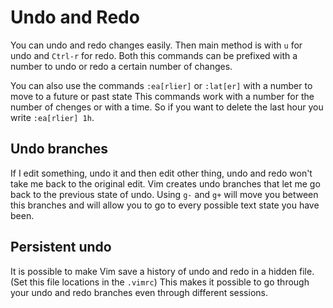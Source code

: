 # Undo and Redo

You can undo and redo changes easily. Then main method is with `u` for undo and `Ctrl-r` for redo.
Both this commands can be prefixed with a number to undo or redo a certain number of changes.

You can also use the commands `:ea[rlier]` or `:lat[er]` with a number to move to a future or past state
This commands work with a number for the number of chenges or with a time. So if you want to delete the
last hour you write `:ea[rlier] 1h`. 

## Undo branches

If I edit something, undo it and then edit other thing, undo and redo won't take me back to the original edit.
Vim creates undo branches that let me go back to the previous state of undo. Using `g-` and `g+` will move you between
this branches and will allow you to go to every possible text state you have been. 

## Persistent undo

It is possible to make Vim save a history of undo and redo in a hidden file. (Set this file locations in the `.vimrc`)
This makes it possible to go through your undo and redo branches even through different sessions.
